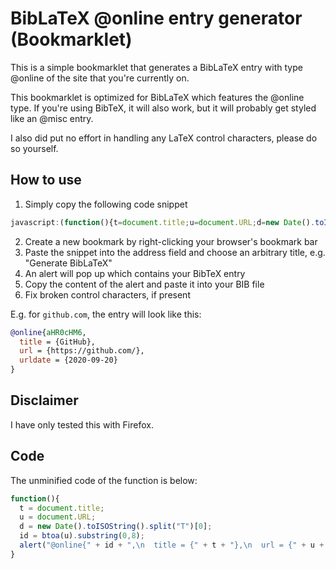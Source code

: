 # BibLaTeX @online entry generator (Bookmarklet)

This is a simple bookmarklet that generates a BibLaTeX entry with type @online of the site that you're currently on.

This bookmarklet is optimized for BibLaTeX which features the @online type. If you're using BibTeX, it will also work, but it will probably get styled like an @misc entry.

I also did put no effort in handling any LaTeX control characters, please do so yourself.

## How to use

1. Simply copy the following code snippet

```javascript
javascript:(function(){t=document.title;u=document.URL;d=new Date().toISOString().split("T")[0];id=btoa(u).substring(0,8);alert("@online{" +id+ ",\n  title = {" +t+ "},\n  url = {" +u+ "},\n  urldate = {" +d+ "}\n}");})();
```

2. Create a new bookmark by right-clicking your browser's bookmark bar
3. Paste the snippet into the address field and choose an arbitrary title, e.g. "Generate BibLaTeX"
4. An alert will pop up which contains your BibTeX entry
5. Copy the content of the alert and paste it into your BIB file
6. Fix broken control characters, if present

E.g. for `github.com`, the entry will look like this:

```bibtex
@online{aHR0cHM6,
  title = {GitHub},
  url = {https://github.com/},
  urldate = {2020-09-20}
}
```

## Disclaimer

I have only tested this with Firefox.

## Code

The unminified code of the function is below:

```javascript
function(){
  t = document.title;
  u = document.URL;
  d = new Date().toISOString().split("T")[0];
  id = btoa(u).substring(0,8);
  alert("@online{" + id + ",\n  title = {" + t + "},\n  url = {" + u + "},\n  urldate = {" + d + "}\n}");
}
```
